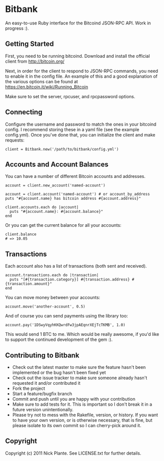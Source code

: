 # Bitbank

An easy-to-use Ruby interface for the Bitcoind JSON-RPC API. Work in progress :).

## Getting Started

First, you need to be running bitcoind. Download and install the official client from http://bitcoin.org/

Next, in order for the client to respond to JSON-RPC commands, you need to enable it in the config file. An example of this and a good explanation of the various options can be found at https://en.bitcoin.it/wiki/Running_Bitcoin

Make sure to set the server, rpcuser, and rpcpassword options.

## Connecting

Configure the username and password to match the ones in your bitcoind config. I recommend storing these in a yaml file (see the example config.yml). Once you've done that, you can initialize the client and make requests:

    client = Bitbank.new('/path/to/bitbank/config.yml')

## Accounts and Account Balances

You can have a number of different Bitcoin accounts and addresses.

    account = client.new_account('named-account')

    account = client.account('named-account') # or account_by_address
    puts "#{account.name} has bitcoin address #{account.address}"

    client.accounts.each do |account|
      puts "#{account.name}: #{account.balance}"
    end

Or you can get the current balance for all your accounts:

    client.balance
    # => 10.05

## Transactions

Each account also has a list of transactions (both sent and received).

    account.transactions.each do |transaction|
      puts "[#{transaction.category}] #{transaction.address} #{transaction.amount}"
    end

You can move money between your accounts:

    account.move('another-account', 0.5)

And of course you can send payments using the library too:

    account.pay('1DSwyVqyhKKQwrdFw3jpAEqnrXEjTcTKMB', 1.0)

This would send 1 BTC to me. Which would be really awesome, if you'd like to support the continued development of the gem :).

## Contributing to Bitbank

* Check out the latest master to make sure the feature hasn't been implemented or the bug hasn't been fixed yet
* Check out the issue tracker to make sure someone already hasn't requested it and/or contributed it
* Fork the project
* Start a feature/bugfix branch
* Commit and push until you are happy with your contribution
* Make sure to add tests for it. This is important so I don't break it in a future version unintentionally.
* Please try not to mess with the Rakefile, version, or history. If you want to have your own version, or is otherwise necessary, that is fine, but please isolate to its own commit so I can cherry-pick around it.

## Copyright

Copyright (c) 2011 Nick Plante. See LICENSE.txt for
further details.

